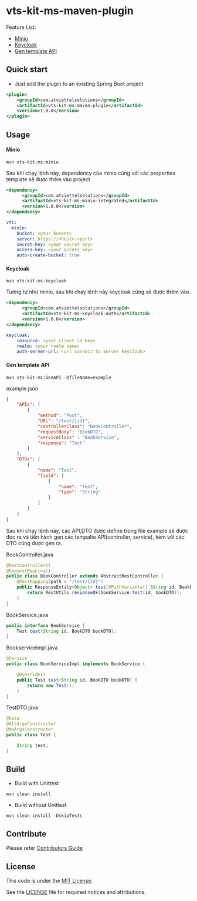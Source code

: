 # vts-kit-ms-maven-plugin

Feature List:
* [Minio](#Minio)
* [Keycloak](#Keycloak)
* [Gen template API](#Gen-template-API)

Quick start
-------
* Just add the plugin to an existing Spring Boot project
```xml
<plugin>
    <groupId>com.atviettelsolutions</groupId>
    <artifactId>vts-kit-ms-maven-plugin</artifactId>
    <version>1.0.0</version>
</plugin>
```

Usage
-------
#### Minio
```
mvn vts-kit-ms:minio
```
Sau khi chạy lệnh này, dependency của minio cùng với
các properties template sẽ được thêm vào project 
```xml
<dependency>
      <groupId>com.atviettelsolutions</groupId>
      <artifactId>vts-kit-ms-minio-integrated</artifactId>
      <version>1.0.0</version>
</dependency>
```
```yaml
vts:
  minio:
    bucket: <your bucket>
    server: https://<host>:<port>
    secret-key: <your secret key>
    access-key: <your access key>
    auto-create-bucket: true
```
#### Keycloak
```
mvn vts-kit-ms:keycloak
```
Tương tự như minio, sau khi chạy lệnh này keycloak cũng sẽ được thêm vào.
```xml
<dependency>
      <groupId>com.atviettelsolutions</groupId>
      <artifactId>vts-kit-ms-keycloak-auth</artifactId>
      <version>1.0.0</version>
</dependency>
```
```yaml
keycloak:
    resource: <your client id key>
    realm: <your realm name>
    auth-server-url: <url connect to server keycloak>
```
#### Gen template API
```
mvn vts-kit-ms:GenAPI -DfileName=example
```
example.json
```json
{
	"APIs": [
		{
			"method": "Post",
			"URL": "/test/{id}",
			"controllerClass": "BookController",
			"requestBody": "BookDTO",
			"serviceClass" : "BookService",
			"response": "Test"
		}
	],
	"DTOs": [
		{
			"name": "Test",
			"field": [
				{
					"name": "test",
					"type": "String"
				}
			]
		}
	]
}
```
Sau khi chạy lệnh này, các API,DTO  được define trong file example
sẽ được đọc ra và tiến hành gen các tempalte API(controller, service), kèm với
các DTO cũng được gen ra.

BookController.java
```java
@RestController()
@RequestMapping()
public class BookController extends AbstractRestController {
    @PostMapping(path = "/test/{id}")
    public ResponseEntity<Object> test(@PathVariable() String id, BookDTO bookDTO) {
        return RestUtils.responseOk(bookService.test(id, bookDTO));
    }
}
```
BookService.java
```java
public interface BookService {
    Test test(String id, BookDTO bookDTO);
}
```
BookserviceImpl.java
```java
@Service
public class BookServiceImpl implements BookService {

    @Override()
    public Test test(String id, BookDTO bookDTO) {
        return new Test();
    }
}
```
TestDTO.java
```java
@Data
@AllArgsConstructor
@NoArgsConstructor
public class Test {

    String test;
}

```
Build
-------
* Build with Unittest
```shell script
mvn clean install
```

* Build without Unittest
```shell script
mvn clean install -DskipTests
```
Contribute
-------
Please refer [Contributors Guide](CONTRIBUTING.md)

License
-------
This code is under the [MIT License](https://opensource.org/licenses/MIT).

See the [LICENSE](LICENSE) file for required notices and attributions.